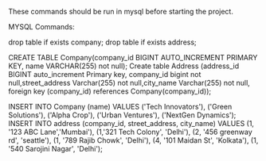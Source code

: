 These commands should be run in mysql before starting the project.


MYSQL Commands:

drop table if exists company;
drop table if exists address;

CREATE TABLE Company(company_id BIGINT AUTO_INCREMENT PRIMARY KEY, name VARCHAR(255) not null);
Create table Address (address_id BIGINT auto_increment Primary key, company_id bigint not null,street_address Varchar(255) not null,city_name Varchar(255) not null, foreign key (company_id) references Company(company_id));

INSERT INTO Company (name) VALUES ('Tech Innovators'), ('Green Solutions'), ('Alpha Crop'), ('Urban Ventures'), ('NextGen Dynamics');
INSERT INTO address (company_id, street_address, city_name) VALUES 
(1, '123 ABC Lane','Mumbai'),
(1,'321 Tech Colony', 'Delhi'),
(2, '456 greenway rd', 'seattle'),
(1, '789 Rajib Chowk', 'Delhi'),
(4, '101 Maidan St', 'Kolkata'),
(1, '540 Sarojini Nagar', 'Delhi');

